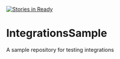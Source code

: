 [![Stories in Ready](https://badge.waffle.io/ikeike443/IntegrationsSample.png?label=ready&title=Ready)](https://waffle.io/ikeike443/IntegrationsSample)
# IntegrationsSample
A sample repository for testing integrations
